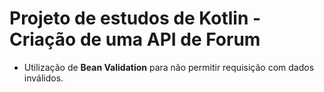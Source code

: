 # Projeto de estudos de Kotlin - Criação de uma API de Forum

- Utilização de **Bean Validation** para não permitir requisição com dados inválidos. 